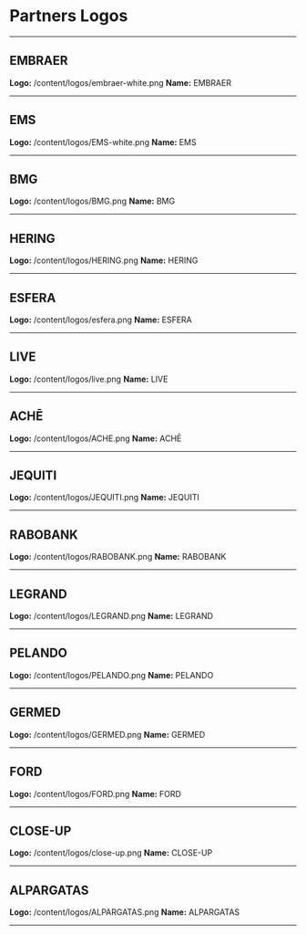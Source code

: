 # Partners Logos

---

## EMBRAER
**Logo:** /content/logos/embraer-white.png
**Name:** EMBRAER

---

## EMS
**Logo:** /content/logos/EMS-white.png
**Name:** EMS

---

## BMG
**Logo:** /content/logos/BMG.png
**Name:** BMG

---

## HERING
**Logo:** /content/logos/HERING.png
**Name:** HERING

---

## ESFERA
**Logo:** /content/logos/esfera.png
**Name:** ESFERA

---

## LIVE
**Logo:** /content/logos/live.png
**Name:** LIVE

---

## ACHĒ
**Logo:** /content/logos/ACHE.png
**Name:** ACHĒ

---

## JEQUITI
**Logo:** /content/logos/JEQUITI.png
**Name:** JEQUITI

---

## RABOBANK
**Logo:** /content/logos/RABOBANK.png
**Name:** RABOBANK

---

## LEGRAND
**Logo:** /content/logos/LEGRAND.png
**Name:** LEGRAND

---

## PELANDO
**Logo:** /content/logos/PELANDO.png
**Name:** PELANDO

---

## GERMED
**Logo:** /content/logos/GERMED.png
**Name:** GERMED

---

## FORD
**Logo:** /content/logos/FORD.png
**Name:** FORD

---

## CLOSE-UP
**Logo:** /content/logos/close-up.png
**Name:** CLOSE-UP

---

## ALPARGATAS
**Logo:** /content/logos/ALPARGATAS.png
**Name:** ALPARGATAS

---

